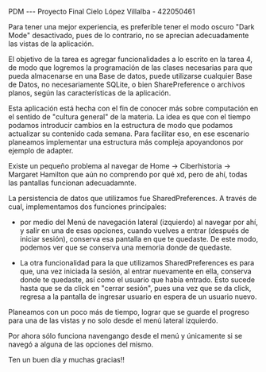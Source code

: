PDM --- Proyecto Final
Cielo López Villalba - 422050461

Para tener una mejor experiencia, es preferible tener el modo oscuro "Dark Mode" desactivado, pues de lo contrario, no se aprecian adecuadamente las vistas de la aplicación.

El objetivo de la tarea es agregar funcionalidades a lo escrito en la tarea 4, de modo que logremos la programación de las clases necesarias para que pueda almacenarse en una Base de datos, puede utilizarse cualquier Base de Datos, no necesariamente SQLite, o bien SharePreference o archivos planos, según las características de la aplicación.

Esta aplicación está hecha con el fin de conocer más sobre computación en el sentido de "cultura general" de la materia. La idea es que con el tiempo podamos introducir cambios en la estructura de modo que podamos actualizar su contenido cada semana. Para facilitar eso, en ese escenario planeamos implementar una estructura más compleja apoyandonos por ejemplo de adapter.

Existe un pequeño problema al navegar de Home -> Ciberhistoria -> Margaret Hamilton que aún no comprendo por qué xd, pero de ahí, todas las pantallas funcionan adecuadamnte. 

La persistencia de datos que utilizamos fue SharedPreferences. A través de cual, implementamos dos funciones principales:
 - por medio del Menú de navegación lateral (izquierdo) al navegar por ahí, y salir en una de esas opciones, cuando vuelves a entrar (después de iniciar sesión), conserva esa pantalla en que te quedaste.
   De este modo, podemos ver que se conserva una memoria donde de quedaste.

 - La otra funcionalidad para la que utilizamos SharedPreferences es para que, una vez iniciada la sesión, al entrar nuevamente en ella, conserva donde te quedaste, así como el usuario que había entrado.
   Esto sucede hasta que se da click en "cerrar sesión", pues una vez que se da click, regresa a la pantalla de ingresar usuario en espera de un usuario nuevo.

Planeamos con un poco más de tiempo, lograr que se guarde el progreso para una de las vistas y no solo desde el menú lateral izquierdo.

Por ahora sólo funciona navengango desde el menú y únicamente si se navegó a alguna de las opciones del mismo.

Ten un buen día y muchas gracias!!


